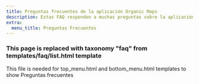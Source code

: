 ```yaml
---
title: Preguntas frecuentes de la aplicación Organic Maps
description: Estas FAQ responden a muchas preguntas sobre la aplicación Organic Maps, nuestros colaboradores y nuestro proyecto
extra:
  menu_title: Preguntas Frecuentes
---
```


### This page is replaced with taxonomy "faq" from templates/faq/list.html template

This file is needed for top_menu.html and bottom_menu.html templates to show Preguntas frecuentes
